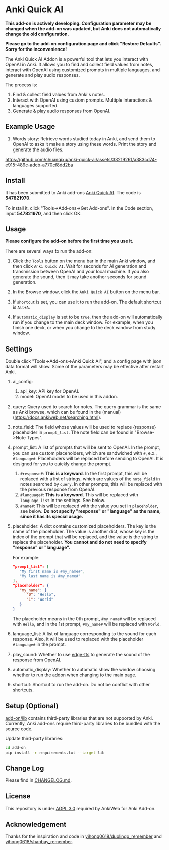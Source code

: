 # Anki Quick AI

**This add-on is actively developing. Configuration parameter may be changed when the add-on was updated, but Anki does not automatically change the old configuration.**

**Please go to the add-on configuration page and click "Restore Defaults". Sorry for the inconvenience!**

The Anki Quick AI Addon is a powerful tool that lets you interact with OpenAI in Anki. It allows you to find and collect field values from notes, interact with OpenAI using customized prompts in multiple languages, and generate and play audio responses.

The process is:
1. Find & collect field values from Anki's notes.
2. Interact with OpenAI using custom prompts. Multiple interactions & languages supported.
3. Generate & play audio responses from OpenAI.



## Example Usage

1. Words story: Retrieve words studied today in Anki, and send them to OpenAI to asks it make a story using these words. Print the story and generate the audio files.

https://github.com/chuanqixu/anki-quick-ai/assets/33219261/a383cd74-e915-489c-adcb-a770cf8dd2ba

## Install

It has been submitted to Anki add-ons [Anki Quick AI](https://ankiweb.net/shared/info/547821970). The code is **547821970**.

To install it, click "Tools->Add-ons->Get Add-ons". In the Code section, input **547821970**, and then click OK.


## Usage

**Please configure the add-on before the first time you use it.**

There are several ways to run the add-on:

1. Click the `Tools` button on the menu bar in the main Anki window, and then click `Anki Quick AI`. Wait for seconds for AI generation and transmission between OpenAI and your local machine. If you also generate the sound, then it may take another seconds for sound generation.

2. In the Browse window, click the `Anki Quick AI` button on the menu bar.

3. If `shortcut` is set, you can use it to run the add-on. The default shortcut is `Alt+A`.

4. If `automatic_display` is set to be `true`, then the add-on will automatically run if you change to the main deck window. For example, when you finish one deck, or when you change to the deck window from study window.

## Settings

Double click "Tools->Add-ons->Anki Quick AI", and a config page with json data format will show. Some of the parameters may be effective after restart Anki.

1. ai_config:
   1. api_key: API key for OpenAI.
   2. model: OpenAI model to be used in this addon.
2. query: Query used to search for notes. The query grammar is the same as Anki browse, which can be found in the (manual)(https://docs.ankiweb.net/searching.html).
3. note_field: The field whose values will be used to replace {response} placeholder in `prompt_list`. The note field can be found in "Browse->Note Types".
4. prompt_list: A list of prompts that will be sent to OpenAI. In the prompt, you can use custom placeholders, which are sandwiched with `#`, e.x., `#language#`. Placeholders will be replaced before sending to OpenAI. It is designed for you to quickly change the prompt.
   1. `#response#`: **This is a keyword**. In the first prompt, this will be replaced with a list of strings, which are values of the `note_field` in notes searched by `query`. In other prompts, this will be replaced with the previous response from OpenAI.
   2. `#language#`: **This is a keyword**. This will be replaced with `language_list` in the settings. See below.
   3. `#name#`: This will be replaced with the value you set in `placeholder`, see below. **Do not specify "response" or "language" as the name, since it has its special usage.**
5. placeholder: A dict contains customized placeholders. The key is the name of the placeholder. The value is another dict, whose key is the index of the prompt that will be replaced, and the value is the string to replace the placeholder. **You cannot and do not need to specify "response" or "language".**

   For example:
   ```json
   "prompt_list": [
      "My first name is #my_name#",
      "My last name is #my_name#"
   ],
   "placeholder": {
      "my_name": {
         "0": "Hello",
         "1": "World"
      }
   }
   ```
   The placeholder means in the 0th prompt, `#my_name#` will be replaced with `Hello`, and in the 1st prompt, `#my_name#` will be replaced with `World`.

6. language_list: A list of language corresponding to the sound for each response. Also, it will be used to replaced with the placeholder `#language#` in the prompt.
7. play_sound: Whether to use [edge-tts](https://github.com/rany2/edge-tts) to generate the sound of the response from OpenAI.
8.  automatic_display: Whether to automatic show the window choosing whether to run the addon when changing to the main page.
9.  shortcut: Shortcut to run the add-on. Do not be conflict with other shortcuts.


## Setup (Optional)

[add-on/lib](add-on/lib/) contains third-party libraries that are not supported by Anki. Currently, Anki add-ons require third-party libraries to be bundled with the source code.

Update third-party libraries:
```bash
cd add-on
pip install -r requirements.txt --target lib
```

## Change Log

Please find in [CHANGELOG.md](./CHANGELOG.md).



## License

This repository is under [AGPL 3.0](./LICENSE) required by AnkiWeb for Anki Add-on.

## Acknowledgement

Thanks for the inspiration and code in [yihong0618/duolingo_remember](https://github.com/yihong0618/duolingo_remember) and [yihong0618/shanbay_remember](https://github.com/yihong0618/shanbay_remember).

